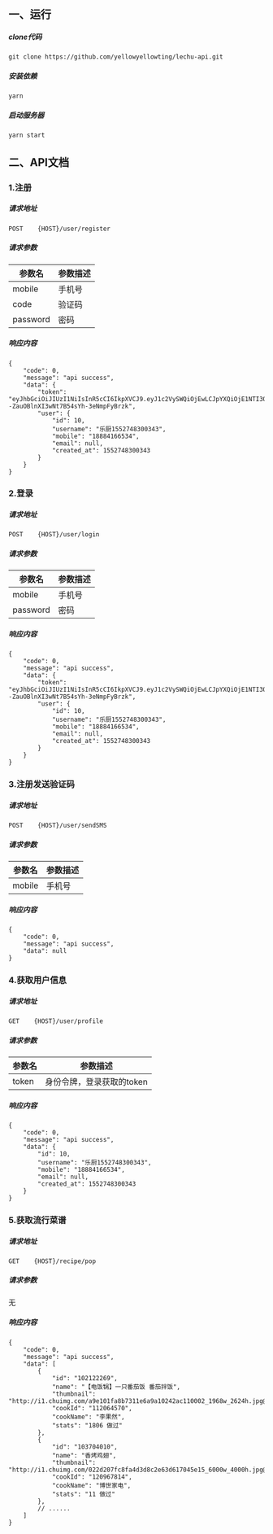 ## 一、运行

##### clone代码

```
git clone https://github.com/yellowyellowting/lechu-api.git
```

##### 安装依赖

```
yarn
```

##### 启动服务器

```
yarn start
```

## 二、API文档

### 1.注册

##### 请求地址

```
POST    {HOST}/user/register
```

##### 请求参数

参数名 | 参数描述
---|---
mobile | 手机号
code | 验证码
password | 密码

##### 响应内容

```
{
    "code": 0,
    "message": "api success",
    "data": {
        "token": "eyJhbGciOiJIUzI1NiIsInR5cCI6IkpXVCJ9.eyJ1c2VySWQiOjEwLCJpYXQiOjE1NTI3ODgzNjIsImV4cCI6MTU1MzM5MzE2Mn0.YlaoeT0Y8--ZauOBlnXI3wNt7B54sYh-3eNmpFyBrzk",
        "user": {
            "id": 10,
            "username": "乐厨1552748300343",
            "mobile": "18884166534",
            "email": null,
            "created_at": 1552748300343
        }
    }
}
```

### 2.登录

##### 请求地址

```
POST    {HOST}/user/login
```

##### 请求参数

参数名 | 参数描述
---|---
mobile | 手机号
password | 密码

##### 响应内容

```
{
    "code": 0,
    "message": "api success",
    "data": {
        "token": "eyJhbGciOiJIUzI1NiIsInR5cCI6IkpXVCJ9.eyJ1c2VySWQiOjEwLCJpYXQiOjE1NTI3ODgzNjIsImV4cCI6MTU1MzM5MzE2Mn0.YlaoeT0Y8--ZauOBlnXI3wNt7B54sYh-3eNmpFyBrzk",
        "user": {
            "id": 10,
            "username": "乐厨1552748300343",
            "mobile": "18884166534",
            "email": null,
            "created_at": 1552748300343
        }
    }
}
```
### 3.注册发送验证码

##### 请求地址

```
POST    {HOST}/user/sendSMS
```

##### 请求参数

参数名 | 参数描述
---|---
mobile | 手机号

##### 响应内容

```
{
    "code": 0,
    "message": "api success",
    "data": null
}
```

### 4.获取用户信息

##### 请求地址

```
GET    {HOST}/user/profile
```

##### 请求参数

参数名 | 参数描述
---|---
token | 身份令牌，登录获取的token

##### 响应内容

```
{
    "code": 0,
    "message": "api success",
    "data": {
        "id": 10,
        "username": "乐厨1552748300343",
        "mobile": "18884166534",
        "email": null,
        "created_at": 1552748300343
    }
}
```

### 5.获取流行菜谱

##### 请求地址

```
GET    {HOST}/recipe/pop
```

##### 请求参数

无

##### 响应内容

```
{
    "code": 0,
    "message": "api success",
    "data": [
        {
            "id": "102122269",
            "name": "【电饭锅】一只番茄饭 番茄拌饭",
            "thumbnail": "http://i1.chuimg.com/a9e101fa8b7311e6a9a10242ac110002_1968w_2624h.jpg@2o_50sh_1pr_1l_235w_138h_1c_1e_90q_1wh",
            "cookId": "112064570",
            "cookName": "李果然",
            "stats": "1806 做过"
        },
        {
            "id": "103704010",
            "name": "香烤鸡翅",
            "thumbnail": "http://i1.chuimg.com/022d207fc8fa4d3d8c2e63d617045e15_6000w_4000h.jpg@2o_50sh_1pr_1l_235w_138h_1c_1e_90q_1wh",
            "cookId": "120967814",
            "cookName": "博世家电",
            "stats": "11 做过"
        },
        // ......
    ]
}
```
